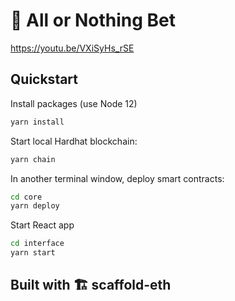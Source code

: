 # 🤑 All or Nothing Bet

https://youtu.be/VXiSyHs_rSE

## Quickstart

Install packages (use Node 12)

```bash
yarn install
```

Start local Hardhat blockchain:

```bash
yarn chain
```

In another terminal window, deploy smart contracts:

```bash
cd core
yarn deploy
```

Start React app

```bash
cd interface
yarn start
```

## Built with 🏗 scaffold-eth
